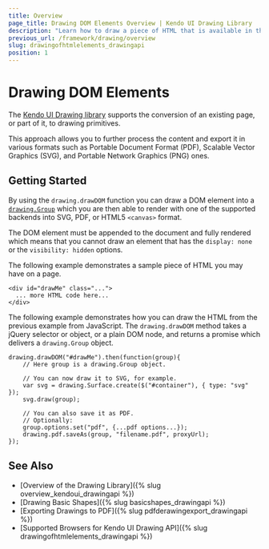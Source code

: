 ```yaml
---
title: Overview
page_title: Drawing DOM Elements Overview | Kendo UI Drawing Library
description: "Learn how to draw a piece of HTML that is available in the DOM using the Kendo UI Drawing API."
previous_url: /framework/drawing/overview
slug: drawingofhtmlelements_drawingapi
position: 1
---
```


# Drawing DOM Elements

The [Kendo UI Drawing library](http://demos.telerik.com/kendo-ui/drawing/index) supports the conversion of an existing page, or part of it, to drawing primitives.

This approach allows you to further process the content and export it in various formats such as Portable Document Format (PDF), Scalable Vector Graphics (SVG), and Portable Network Graphics (PNG) ones.

## Getting Started

By using the `drawing.drawDOM` function you can draw a DOM element into a [`drawing.Group`](/api/dataviz/drawing/group) which you are then able to render with one of the supported backends into SVG, PDF, or HTML5 `<canvas>` format.

The DOM element must be appended to the document and fully rendered which means that you cannot draw an element that has the `display: none` or the `visibility: hidden` options.

The following example demonstrates a sample piece of HTML you may have on a page.

    <div id="drawMe" class="...">
      ... more HTML code here...
    </div>

The following example demonstrates how you can draw the HTML from the previous example from JavaScript. The `drawing.drawDOM` method takes a jQuery selector or object, or a plain DOM node, and returns a promise which delivers a `drawing.Group` object.

    drawing.drawDOM("#drawMe").then(function(group){
        // Here group is a drawing.Group object.

        // You can now draw it to SVG, for example.
        var svg = drawing.Surface.create($("#container"), { type: "svg" });
        svg.draw(group);

        // You can also save it as PDF.
        // Optionally:
        group.options.set("pdf", {...pdf options...});
        drawing.pdf.saveAs(group, "filename.pdf", proxyUrl);
    });

## See Also

* [Overview of the Drawing Library]({% slug overview_kendoui_drawingapi %})
* [Drawing Basic Shapes]({% slug basicshapes_drawingapi %})
* [Exporting Drawings to PDF]({% slug pdfderawingexport_drawingapi %})
* [Supported Browsers for Kendo UI Drawing API]({% slug drawingofhtmlelements_drawingapi %})

